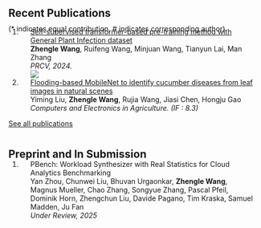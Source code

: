 
<h2 id="publications" style="margin: 2px 0px -15px;">Recent Publications</h2>


<p style="margin: 25px 0px -25px;">(* indicates equal contribution, # indicates corresponding author)</p>

<div class="publications">
<ol class="bibliography">

<li>
<div class="pub-row">
  <div class="col-sm-12" style="position: relative;padding-right: 15px;padding-left: 20px;">
    <div class="title"><a href="https://link.springer.com/chapter/10.1007/978-981-97-8490-5_14">Self-supervised transformer-based pre-training method with General Plant Infection dataset</a></div>
    <div class="author"><strong>Zhengle Wang</strong>, Ruifeng Wang, Minjuan Wang, Tianyun Lai, Man Zhang</div>
    <div class="periodical"><em>PRCV, 2024.</em></div>
    <div class="links">
    <a href="https://arxiv.org/abs/2407.14911" class="btn-badge"><img src="https://img.shields.io/badge/arxiv-2407.14911-blue"></a>
    </div>
  </div>
</div>
</li>


<li>
<div class="pub-row">
  <div class="col-sm-12" style="position: relative;padding-right: 15px;padding-left: 20px;">
    <div class="title"><a href="https://www.sciencedirect.com/science/article/abs/pii/S0168169923005549">Flooding-based MobileNet to identify cucumber diseases from leaf images in natural scenes</a></div>
    <div class="author">Yiming Liu, <strong>Zhengle Wang</strong>, Rujia Wang, Jiasi Chen, Hongju Gao</div>
    <div class="periodical"><em>Computers and Electronics in Agriculture. (IF : 8.3)</em></div>
  </div>
</div>
</li>

</ol>
<p style="margin: 0px 0px 40px;"><a href="https://scholar.google.com/citations?user=igP_xY0AAAAJ&hl=zh-CN">See all publications</a></p>

</div>


<h2 id="publications" style="margin: 2px 0px -15px;">Preprint and In Submission</h2>

<div class="publications">
<ol class="bibliography">

<li>
<div class="pub-row">
  <div class="col-sm-12" style="position: relative;padding-right: 15px;padding-left: 20px;">
    <div class="title">PBench: Workload Synthesizer with Real Statistics for Cloud Analytics Benchmarking</div>
    <div class="author">Yan Zhou, Chunwei Liu, Bhuvan Urgaonkar, <strong>Zhengle Wang</strong>, Magnus Mueller, Chao Zhang, Songyue Zhang, Pascal Pfeil, Dominik Horn, Zhengchun Liu, Davide Pagano, Tim Kraska, Samuel Madden, Ju Fan</div>
    <div class="periodical"><em>Under Review, 2025</em></div>
  </div>
</div>
</li>

</ol>

</div>
